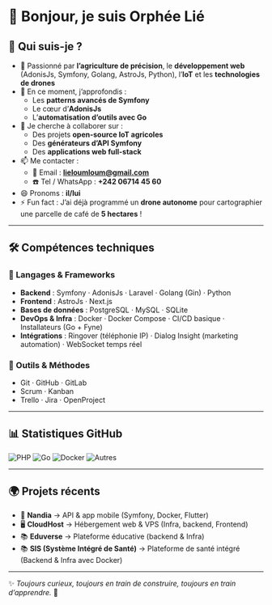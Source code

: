<!---
liephee266/liephee266 est un dépôt ✨ spécial ✨ car son `README.md` (ce fichier) apparaît sur votre profil GitHub.
Vous pouvez cliquer sur “Preview” pour voir vos modifications.
--->

# 👋 Bonjour, je suis Orphée Lié  

## 👀 Qui suis-je ?  
- 🌱 Passionné par **l’agriculture de précision**, le **développement web** (AdonisJs, Symfony, Golang, AstroJs, Python), l’**IoT** et les **technologies de drones**  
- 🚀 En ce moment, j’approfondis :  
  - Les **patterns avancés de Symfony**  
  - Le cœur d’**AdonisJs**  
  - L’**automatisation d’outils avec Go**  
- 🤝 Je cherche à collaborer sur :  
  - Des projets **open-source IoT agricoles**  
  - Des **générateurs d’API Symfony**  
  - Des **applications web full-stack**  
- 📫 Me contacter :  
  - 📧 Email : **lieloumloum@gmail.com**  
  - ☎️ Tel / WhatsApp : **+242 06714 45 60**  
- 😄 Pronoms : **il/lui**  
- ⚡ Fun fact : J’ai déjà programmé un **drone autonome** pour cartographier une parcelle de café de **5 hectares** !  

---

## 🛠️ Compétences techniques  

### 🔹 Langages & Frameworks  
- **Backend** : Symfony · AdonisJs · Laravel · Golang (Gin) · Python  
- **Frontend** : AstroJs · Next.js  
- **Bases de données** : PostgreSQL · MySQL · SQLite  
- **DevOps & Infra** : Docker · Docker Compose · CI/CD basique · Installateurs (Go + Fyne)  
- **Intégrations** : Ringover (téléphonie IP) · Dialog Insight (marketing automation) · WebSocket temps réel  

### 🔹 Outils & Méthodes  
- Git · GitHub · GitLab  
- Scrum · Kanban  
- Trello · Jira · OpenProject  

---

## 📊 Statistiques GitHub  

![PHP](https://img.shields.io/badge/PHP-50%25-blue?style=for-the-badge&logo=php)
![Go](https://img.shields.io/badge/Go-25%25-teal?style=for-the-badge&logo=go)
![Docker](https://img.shields.io/badge/Docker-15%25-2496ED?style=for-the-badge&logo=docker)
![Autres](https://img.shields.io/badge/Autres-10%25-lightgrey?style=for-the-badge)

---

## 🌍 Projets récents  
- 📡 **Nandia** → API & app mobile (Symfony, Docker, Flutter) 
- 🖥️ **CloudHost** → Hébergement web & VPS  (Infra, backend, Frontend)
- 📚 **Eduverse** → Plateforme éducative (backend & Infra)  
- 📚 **SIS (Système Intégré de Santé)** → Plateforme de santé intégré (Backend & Infra avec Docker)

---

✨ *Toujours curieux, toujours en train de construire, toujours en train d’apprendre.* 🚀

